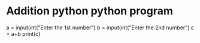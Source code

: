 # Addition python python program
a = input(int("Enter the 1st number")
b = input(int("Enter the 2nd number")
c = a+b
print(c)
